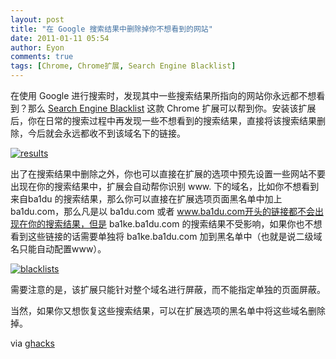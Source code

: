 ```yaml
---
layout: post
title: "在 Google 搜索结果中删除掉你不想看到的网站"
date: 2011-01-11 05:54
author: Eyon
comments: true
tags: [Chrome, Chrome扩展, Search Engine Blacklist]
---
```

在使用 Google 进行搜索时，发现其中一些搜索结果所指向的网站你永远都不想看到？那么 [Search Engine Blacklist](https://chrome.google.com/extensions/detail/jiicbcimbjppjbckmoknagndlhjbeohb?hl=en) 这款 Chrome 扩展可以帮到你。安装该扩展后，你在日常的搜索过程中再发现一些不想看到的搜索结果，直接将该搜索结果删除，今后就会永远都收不到该域名下的链接。

<a href="http://img.chromi.org/2011/01/results.png">![](http://img.chromi.org/2011/01/results.png "results")</a>

出了在搜索结果中删除之外，你也可以直接在扩展的选项中预先设置一些网站不要出现在你的搜索结果中，扩展会自动帮你识别 www. 下的域名，比如你不想看到来自ba1du 的搜索结果，那么你可以直接在扩展选项页面黑名单中加上 ba1du.com，那么凡是以 ba1du.com 或者 www.ba1du.com开头的链接都不会出现在你的搜索结果，但是 ba1ke.ba1du.com 的搜索结果不受影响，如果你也不想看到这些链接的话需要单独将 ba1ke.ba1du.com 加到黑名单中（也就是说二级域名只能自动配置www）。

<a href="http://img.chromi.org/2011/01/blacklists.png">![](http://img.chromi.org/2011/01/blacklists.png "blacklists")</a>

需要注意的是，该扩展只能针对整个域名进行屏蔽，而不能指定单独的页面屏蔽。

当然，如果你又想恢复这些搜索结果，可以在扩展选项的黑名单中将这些域名删除掉。

via [ghacks](http://www.ghacks.net/2011/01/09/search-engine-blacklist-removes-sites-from-google-search/)
